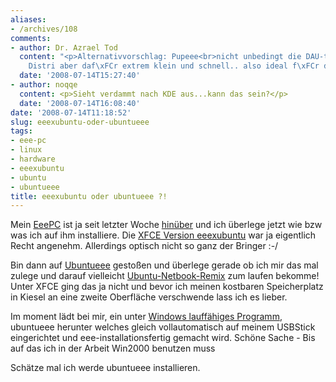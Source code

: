 ```yaml
---
aliases:
- /archives/108
comments:
- author: Dr. Azrael Tod
  content: "<p>Alternativvorschlag: Pupeee<br>nicht unbedingt die DAU-tauglichste
    Distri aber daf\xFCr extrem klein und schnell.. also ideal f\xFCr den Eee</p>"
  date: '2008-07-14T15:27:40'
- author: noqqe
  content: <p>Sieht verdammt nach KDE aus...kann das sein?</p>
  date: '2008-07-14T16:08:40'
date: '2008-07-14T11:18:52'
slug: eeexubuntu-oder-ubuntueee
tags:
- eee-pc
- linux
- hardware
- eeexubuntu
- ubuntu
- ubuntueee
title: eeexubuntu oder ubuntueee ?!
---
```


Mein [EeePC](http://seufz.wordpress.com/meine-pcs/) ist ja seit letzter
Woche [hinüber](http://seufz.wordpress.com/2008/07/03/kopf-tisch/) und ich
überlege jetzt wie bzw was ich auf ihm installiere. Die [XFCE Version eeexubuntu](http://wiki.eeeuser.com/ubuntu:eeexubuntu:home) war ja
eigentlich Recht angenehm. Allerdings optisch nicht so ganz der Bringer :-/

Bin dann auf
[Ubuntueee](http://www.ubuntu-eee.com/index.php5?title=Community_news/ge)
gestoßen und überlege gerade ob ich mir das mal zulege und darauf
vielleicht [Ubuntu-Netbook-Remix](https://launchpad.net/netbook-remix) zum
laufen bekomme! Unter XFCE ging das ja nicht und bevor ich meinen kostbaren
Speicherplatz in Kiesel an eine zweite Oberfläche verschwende lass ich es
lieber.

Im moment lädt bei mir, ein unter [Windows lauffähiges Programm](http://downloads.sourceforge.net/unetbootin/unetbootin-eeeubuntu-windows-238.exe?modtime=1214975248&big_mirror=0),
ubuntueee herunter welches gleich vollautomatisch auf meinem USBStick
eingerichtet und eee-installationsfertig gemacht wird. Schöne Sache - Bis
auf das ich in der Arbeit Win2000 benutzen muss

Schätze mal ich werde ubuntueee installieren.